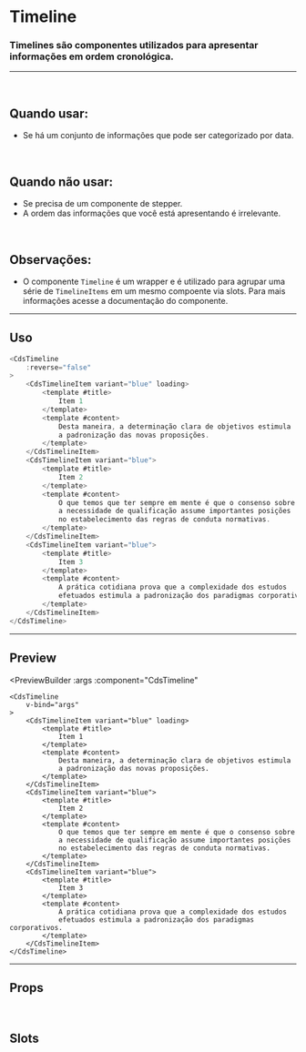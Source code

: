 # Timeline

### Timelines são componentes utilizados para apresentar informações em ordem cronológica.
---
<br>

## Quando usar:
- Se há um conjunto de informações que pode ser categorizado por data.

<br>

## Quando não usar:
- Se precisa de um componente de stepper.
- A ordem das informações que você está apresentando é irrelevante.

<br>

## Observações:
- O componente `Timeline` é um wrapper e é utilizado para agrupar uma série de `TimelineItems` em um mesmo compoente
via slots. Para mais informações acesse a documentação do componente.

---

## Uso

```js
<CdsTimeline
	:reverse="false"
>
	<CdsTimelineItem variant="blue" loading>
		<template #title>
			Item 1
		</template>
		<template #content>
			Desta maneira, a determinação clara de objetivos estimula
			a padronização das novas proposições.
		</template>
	</CdsTimelineItem> 
	<CdsTimelineItem variant="blue">
		<template #title>
			Item 2
		</template>
		<template #content>
			O que temos que ter sempre em mente é que o consenso sobre
			a necessidade de qualificação assume importantes posições
			no estabelecimento das regras de conduta normativas.
		</template>
	</CdsTimelineItem>
	<CdsTimelineItem variant="blue">
		<template #title>
			Item 3
		</template>
		<template #content>
			A prática cotidiana prova que a complexidade dos estudos
			efetuados estimula a padronização dos paradigmas corporativos.
		</template>
	</CdsTimelineItem>
</CdsTimeline>
```

---

## Preview

<PreviewBuilder
	:args
	:component="CdsTimeline"
>
	<CdsTimeline
		v-bind="args" 
	>
		<CdsTimelineItem variant="blue" loading>
			<template #title>
				Item 1
			</template>
			<template #content>
				Desta maneira, a determinação clara de objetivos estimula
				a padronização das novas proposições.
			</template>
		</CdsTimelineItem> 
		<CdsTimelineItem variant="blue">
			<template #title>
				Item 2
			</template>
			<template #content>
				O que temos que ter sempre em mente é que o consenso sobre
				a necessidade de qualificação assume importantes posições
				no estabelecimento das regras de conduta normativas.
			</template>
		</CdsTimelineItem>
		<CdsTimelineItem variant="blue">
			<template #title>
				Item 3
			</template>
			<template #content>
				A prática cotidiana prova que a complexidade dos estudos
				efetuados estimula a padronização dos paradigmas corporativos.
			</template>
		</CdsTimelineItem>
	</CdsTimeline>
</PreviewBuilder>

---

## Props

<APITable
	name="CdsTimeline"
	section="props"
/>
<br>

## Slots

<APITable
	name="CdsTimeline"
	section="slots"
/>

<script setup>
import { ref } from 'vue';
import CdsTimeline from '@/components/Timeline.vue';
import CdsTimelineItem from '@/components/TimelineItem.vue';

const args = ref({
	reverse: false,
});
</script>
